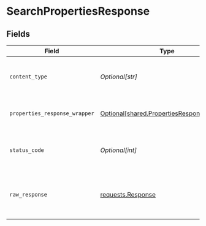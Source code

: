 # SearchPropertiesResponse


## Fields

| Field                                                                                              | Type                                                                                               | Required                                                                                           | Description                                                                                        |
| -------------------------------------------------------------------------------------------------- | -------------------------------------------------------------------------------------------------- | -------------------------------------------------------------------------------------------------- | -------------------------------------------------------------------------------------------------- |
| `content_type`                                                                                     | *Optional[str]*                                                                                    | :heavy_check_mark:                                                                                 | HTTP response content type for this operation                                                      |
| `properties_response_wrapper`                                                                      | [Optional[shared.PropertiesResponseWrapper]](undefined/models/shared/propertiesresponsewrapper.md) | :heavy_minus_sign:                                                                                 | OK - Successful Response - 200                                                                     |
| `status_code`                                                                                      | *Optional[int]*                                                                                    | :heavy_check_mark:                                                                                 | HTTP response status code for this operation                                                       |
| `raw_response`                                                                                     | [requests.Response](https://requests.readthedocs.io/en/latest/api/#requests.Response)              | :heavy_minus_sign:                                                                                 | Raw HTTP response; suitable for custom response parsing                                            |